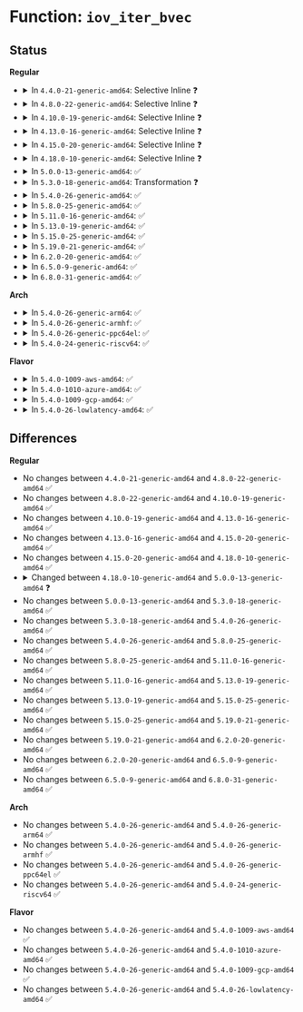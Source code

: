 # Function: <code>iov_iter_bvec</code>

## Status
<b>Regular</b>
<ul>
<li>
<details>
<summary>In <code>4.4.0-21-generic-amd64</code>: Selective Inline ❓</summary>

```c
void iov_iter_bvec(struct iov_iter * i, int direction, const struct bio_vec * bvec, long unsigned int nr_segs, size_t count)
```

```json
{
  "name": "iov_iter_bvec",
  "collision_type": "Unique Global",
  "inline_type": "Selective",
  "funcs": [
    {
      "addr": 18446744071583021120,
      "name": "iov_iter_bvec",
      "external": true,
      "loc": "lib/iov_iter.c:542",
      "file": "lib/iov_iter.c",
      "inline": "not declared, inlined",
      "caller_inline": [],
      "caller_func": [
        "mm/page_io.c:__swap_writepage",
        "fs/splice.c:iter_file_splice_write",
        "drivers/block/loop.c:lo_write_bvec",
        "drivers/block/loop.c:loop_queue_work",
        "drivers/block/loop.c:loop_queue_work",
        "drivers/block/loop.c:loop_queue_work",
        "drivers/block/loop.c:loop_queue_work"
      ]
    }
  ],
  "symbols": [
    {
      "addr": 18446744071583021120,
      "name": "iov_iter_bvec",
      "section": ".text",
      "bind": "STB_GLOBAL",
      "size": 36
    }
  ]
}
```
</details>
</li>
<li>
<details>
<summary>In <code>4.8.0-22-generic-amd64</code>: Selective Inline ❓</summary>

```c
void iov_iter_bvec(struct iov_iter * i, int direction, const struct bio_vec * bvec, long unsigned int nr_segs, size_t count)
```

```json
{
  "name": "iov_iter_bvec",
  "collision_type": "Unique Global",
  "inline_type": "Selective",
  "funcs": [
    {
      "addr": 18446744071583312880,
      "name": "iov_iter_bvec",
      "external": true,
      "loc": "lib/iov_iter.c:491",
      "file": "lib/iov_iter.c",
      "inline": "not declared, inlined",
      "caller_inline": [],
      "caller_func": [
        "mm/page_io.c:__swap_writepage",
        "fs/splice.c:iter_file_splice_write",
        "drivers/block/loop.c:loop_queue_work",
        "drivers/block/loop.c:loop_queue_work",
        "drivers/block/loop.c:lo_rw_aio",
        "drivers/block/loop.c:lo_write_bvec"
      ]
    }
  ],
  "symbols": [
    {
      "addr": 18446744071583312880,
      "name": "iov_iter_bvec",
      "section": ".text",
      "bind": "STB_GLOBAL",
      "size": 36
    }
  ]
}
```
</details>
</li>
<li>
<details>
<summary>In <code>4.10.0-19-generic-amd64</code>: Selective Inline ❓</summary>

```c
void iov_iter_bvec(struct iov_iter * i, int direction, const struct bio_vec * bvec, long unsigned int nr_segs, size_t count)
```

```json
{
  "name": "iov_iter_bvec",
  "collision_type": "Unique Global",
  "inline_type": "Selective",
  "funcs": [
    {
      "addr": 18446744071583432192,
      "name": "iov_iter_bvec",
      "external": true,
      "loc": "lib/iov_iter.c:818",
      "file": "lib/iov_iter.c",
      "inline": "not declared, inlined",
      "caller_inline": [],
      "caller_func": [
        "mm/page_io.c:__swap_writepage",
        "fs/splice.c:iter_file_splice_write",
        "drivers/block/loop.c:loop_queue_work",
        "drivers/block/loop.c:loop_queue_work",
        "drivers/block/loop.c:lo_rw_aio",
        "drivers/block/loop.c:lo_write_bvec"
      ]
    }
  ],
  "symbols": [
    {
      "addr": 18446744071583432192,
      "name": "iov_iter_bvec",
      "section": ".text",
      "bind": "STB_GLOBAL",
      "size": 36
    }
  ]
}
```
</details>
</li>
<li>
<details>
<summary>In <code>4.13.0-16-generic-amd64</code>: Selective Inline ❓</summary>

```c
void iov_iter_bvec(struct iov_iter * i, int direction, const struct bio_vec * bvec, long unsigned int nr_segs, size_t count)
```

```json
{
  "name": "iov_iter_bvec",
  "collision_type": "Unique Global",
  "inline_type": "Selective",
  "funcs": [
    {
      "addr": 18446744071583452912,
      "name": "iov_iter_bvec",
      "external": true,
      "loc": "lib/iov_iter.c:944",
      "file": "lib/iov_iter.c",
      "inline": "not declared, inlined",
      "caller_inline": [],
      "caller_func": [
        "mm/page_io.c:__swap_writepage",
        "fs/splice.c:iter_file_splice_write",
        "drivers/block/loop.c:loop_queue_work",
        "drivers/block/loop.c:loop_queue_work",
        "drivers/block/loop.c:lo_rw_aio",
        "drivers/block/loop.c:lo_write_bvec"
      ]
    }
  ],
  "symbols": [
    {
      "addr": 18446744071583452912,
      "name": "iov_iter_bvec",
      "section": ".text",
      "bind": "STB_GLOBAL",
      "size": 36
    }
  ]
}
```
</details>
</li>
<li>
<details>
<summary>In <code>4.15.0-20-generic-amd64</code>: Selective Inline ❓</summary>

```c
void iov_iter_bvec(struct iov_iter * i, int direction, const struct bio_vec * bvec, long unsigned int nr_segs, size_t count)
```

```json
{
  "name": "iov_iter_bvec",
  "collision_type": "Unique Global",
  "inline_type": "Selective",
  "funcs": [
    {
      "addr": 18446744071583633008,
      "name": "iov_iter_bvec",
      "external": true,
      "loc": "lib/iov_iter.c:946",
      "file": "lib/iov_iter.c",
      "inline": "not declared, inlined",
      "caller_inline": [],
      "caller_func": [
        "mm/page_io.c:__swap_writepage",
        "fs/splice.c:iter_file_splice_write",
        "drivers/block/loop.c:loop_queue_work",
        "drivers/block/loop.c:loop_queue_work",
        "drivers/block/loop.c:lo_rw_aio",
        "drivers/block/loop.c:lo_write_bvec"
      ]
    }
  ],
  "symbols": [
    {
      "addr": 18446744071583633008,
      "name": "iov_iter_bvec",
      "section": ".text",
      "bind": "STB_GLOBAL",
      "size": 35
    }
  ]
}
```
</details>
</li>
<li>
<details>
<summary>In <code>4.18.0-10-generic-amd64</code>: Selective Inline ❓</summary>

```c
void iov_iter_bvec(struct iov_iter * i, int direction, const struct bio_vec * bvec, long unsigned int nr_segs, size_t count)
```

```json
{
  "name": "iov_iter_bvec",
  "collision_type": "Unique Global",
  "inline_type": "Selective",
  "funcs": [
    {
      "addr": 18446744071583850688,
      "name": "iov_iter_bvec",
      "external": true,
      "loc": "lib/iov_iter.c:1076",
      "file": "lib/iov_iter.c",
      "inline": "not declared, inlined",
      "caller_inline": [],
      "caller_func": [
        "mm/page_io.c:__swap_writepage",
        "fs/splice.c:iter_file_splice_write",
        "drivers/block/loop.c:loop_queue_work",
        "drivers/block/loop.c:loop_queue_work",
        "drivers/block/loop.c:lo_rw_aio",
        "drivers/block/loop.c:lo_write_bvec"
      ]
    }
  ],
  "symbols": [
    {
      "addr": 18446744071583850688,
      "name": "iov_iter_bvec",
      "section": ".text",
      "bind": "STB_GLOBAL",
      "size": 35
    }
  ]
}
```
</details>
</li>
<li>
<details>
<summary>In <code>5.0.0-13-generic-amd64</code>: ✅</summary>

```c
void iov_iter_bvec(struct iov_iter * i, unsigned int direction, const struct bio_vec * bvec, long unsigned int nr_segs, size_t count)
```

```json
{
  "name": "iov_iter_bvec",
  "collision_type": "Unique Global",
  "inline_type": "No",
  "funcs": [
    {
      "addr": 18446744071583932128,
      "name": "iov_iter_bvec",
      "external": true,
      "loc": "lib/iov_iter.c:1130",
      "file": "lib/iov_iter.c",
      "inline": "seen, unknown",
      "caller_inline": [],
      "caller_func": [
        "mm/page_io.c:__swap_writepage",
        "fs/splice.c:iter_file_splice_write",
        "drivers/block/loop.c:loop_queue_work",
        "drivers/block/loop.c:loop_queue_work",
        "drivers/block/loop.c:lo_rw_aio",
        "drivers/block/loop.c:lo_write_bvec"
      ]
    }
  ],
  "symbols": [
    {
      "addr": 18446744071583932128,
      "name": "iov_iter_bvec",
      "section": ".text",
      "bind": "STB_GLOBAL",
      "size": 46
    }
  ]
}
```
</details>
</li>
<li>
<details>
<summary>In <code>5.3.0-18-generic-amd64</code>: Transformation ❓</summary>

```c
void iov_iter_bvec(struct iov_iter * i, unsigned int direction, const struct bio_vec * bvec, long unsigned int nr_segs, size_t count)
```

```json
{
  "name": "iov_iter_bvec",
  "collision_type": "Unique Global",
  "inline_type": "No",
  "funcs": [
    {
      "addr": 0,
      "name": "iov_iter_bvec",
      "external": true,
      "loc": "lib/iov_iter.c:1144",
      "file": "lib/iov_iter.c",
      "inline": "seen, unknown",
      "caller_inline": [],
      "caller_func": [
        "mm/page_io.c:__swap_writepage",
        "fs/splice.c:iter_file_splice_write",
        "drivers/block/loop.c:loop_queue_work",
        "drivers/block/loop.c:loop_queue_work",
        "drivers/block/loop.c:lo_rw_aio",
        "drivers/block/loop.c:lo_write_bvec"
      ]
    }
  ],
  "symbols": [
    {
      "addr": 18446744071584132265,
      "name": "iov_iter_bvec.cold",
      "section": ".text",
      "bind": "STB_LOCAL",
      "size": 49
    },
    {
      "addr": 18446744071584110432,
      "name": "iov_iter_bvec",
      "section": ".text",
      "bind": "STB_GLOBAL",
      "size": 59
    }
  ]
}
```
</details>
</li>
<li>
<details>
<summary>In <code>5.4.0-26-generic-amd64</code>: ✅</summary>

```c
void iov_iter_bvec(struct iov_iter * i, unsigned int direction, const struct bio_vec * bvec, long unsigned int nr_segs, size_t count)
```

```json
{
  "name": "iov_iter_bvec",
  "collision_type": "Unique Global",
  "inline_type": "No",
  "funcs": [
    {
      "addr": 18446744071584233120,
      "name": "iov_iter_bvec",
      "external": true,
      "loc": "lib/iov_iter.c:1144",
      "file": "lib/iov_iter.c",
      "inline": "seen, unknown",
      "caller_inline": [],
      "caller_func": [
        "mm/page_io.c:__swap_writepage",
        "fs/splice.c:iter_file_splice_write",
        "drivers/block/loop.c:loop_queue_work",
        "drivers/block/loop.c:loop_queue_work",
        "drivers/block/loop.c:lo_rw_aio",
        "drivers/block/loop.c:lo_write_bvec"
      ]
    }
  ],
  "symbols": [
    {
      "addr": 18446744071584233120,
      "name": "iov_iter_bvec",
      "section": ".text",
      "bind": "STB_GLOBAL",
      "size": 41
    }
  ]
}
```
</details>
</li>
<li>
<details>
<summary>In <code>5.8.0-25-generic-amd64</code>: ✅</summary>

```c
void iov_iter_bvec(struct iov_iter * i, unsigned int direction, const struct bio_vec * bvec, long unsigned int nr_segs, size_t count)
```

```json
{
  "name": "iov_iter_bvec",
  "collision_type": "Unique Global",
  "inline_type": "No",
  "funcs": [
    {
      "addr": 18446744071584640160,
      "name": "iov_iter_bvec",
      "external": true,
      "loc": "lib/iov_iter.c:1178",
      "file": "lib/iov_iter.c",
      "inline": "seen, unknown",
      "caller_inline": [],
      "caller_func": [
        "mm/page_io.c:__swap_writepage",
        "fs/splice.c:iter_file_splice_write",
        "fs/io_uring.c:io_import_fixed",
        "drivers/block/loop.c:lo_read_transfer",
        "drivers/block/loop.c:lo_read_simple",
        "drivers/block/loop.c:lo_write_bvec"
      ]
    }
  ],
  "symbols": [
    {
      "addr": 18446744071584640160,
      "name": "iov_iter_bvec",
      "section": ".text",
      "bind": "STB_GLOBAL",
      "size": 41
    }
  ]
}
```
</details>
</li>
<li>
<details>
<summary>In <code>5.11.0-16-generic-amd64</code>: ✅</summary>

```c
void iov_iter_bvec(struct iov_iter * i, unsigned int direction, const struct bio_vec * bvec, long unsigned int nr_segs, size_t count)
```

```json
{
  "name": "iov_iter_bvec",
  "collision_type": "Unique Global",
  "inline_type": "No",
  "funcs": [
    {
      "addr": 18446744071584759664,
      "name": "iov_iter_bvec",
      "external": true,
      "loc": "lib/iov_iter.c:1185",
      "file": "lib/iov_iter.c",
      "inline": "seen, unknown",
      "caller_inline": [],
      "caller_func": [
        "mm/page_io.c:__swap_writepage",
        "fs/splice.c:iter_file_splice_write",
        "fs/io_uring.c:io_import_fixed",
        "drivers/block/loop.c:lo_read_transfer",
        "drivers/block/loop.c:lo_read_simple",
        "drivers/block/loop.c:lo_write_bvec"
      ]
    }
  ],
  "symbols": [
    {
      "addr": 18446744071584759664,
      "name": "iov_iter_bvec",
      "section": ".text",
      "bind": "STB_GLOBAL",
      "size": 41
    }
  ]
}
```
</details>
</li>
<li>
<details>
<summary>In <code>5.13.0-19-generic-amd64</code>: ✅</summary>

```c
void iov_iter_bvec(struct iov_iter * i, unsigned int direction, const struct bio_vec * bvec, long unsigned int nr_segs, size_t count)
```

```json
{
  "name": "iov_iter_bvec",
  "collision_type": "Unique Global",
  "inline_type": "No",
  "funcs": [
    {
      "addr": 18446744071584788096,
      "name": "iov_iter_bvec",
      "external": true,
      "loc": "lib/iov_iter.c:1287",
      "file": "lib/iov_iter.c",
      "inline": "seen, unknown",
      "caller_inline": [],
      "caller_func": [
        "mm/page_io.c:__swap_writepage",
        "fs/splice.c:iter_file_splice_write",
        "fs/io_uring.c:io_import_iovec",
        "drivers/block/loop.c:do_req_filebacked",
        "drivers/block/loop.c:lo_read_transfer",
        "drivers/block/loop.c:lo_write_bvec"
      ]
    }
  ],
  "symbols": [
    {
      "addr": 18446744071584788096,
      "name": "iov_iter_bvec",
      "section": ".text",
      "bind": "STB_GLOBAL",
      "size": 44
    }
  ]
}
```
</details>
</li>
<li>
<details>
<summary>In <code>5.15.0-25-generic-amd64</code>: ✅</summary>

```c
void iov_iter_bvec(struct iov_iter * i, unsigned int direction, const struct bio_vec * bvec, long unsigned int nr_segs, size_t count)
```

```json
{
  "name": "iov_iter_bvec",
  "collision_type": "Unique Global",
  "inline_type": "No",
  "funcs": [
    {
      "addr": 18446744071585218912,
      "name": "iov_iter_bvec",
      "external": true,
      "loc": "lib/iov_iter.c:1143",
      "file": "lib/iov_iter.c",
      "inline": "seen, unknown",
      "caller_inline": [],
      "caller_func": [
        "mm/page_io.c:__swap_writepage",
        "fs/splice.c:iter_file_splice_write",
        "fs/io_uring.c:io_import_iovec",
        "drivers/block/loop.c:do_req_filebacked",
        "drivers/block/loop.c:lo_read_transfer",
        "drivers/block/loop.c:lo_write_bvec"
      ]
    }
  ],
  "symbols": [
    {
      "addr": 18446744071585218912,
      "name": "iov_iter_bvec",
      "section": ".text",
      "bind": "STB_GLOBAL",
      "size": 42
    }
  ]
}
```
</details>
</li>
<li>
<details>
<summary>In <code>5.19.0-21-generic-amd64</code>: ✅</summary>

```c
void iov_iter_bvec(struct iov_iter * i, unsigned int direction, const struct bio_vec * bvec, long unsigned int nr_segs, size_t count)
```

```json
{
  "name": "iov_iter_bvec",
  "collision_type": "Unique Global",
  "inline_type": "No",
  "funcs": [
    {
      "addr": 18446744071586056848,
      "name": "iov_iter_bvec",
      "external": true,
      "loc": "lib/iov_iter.c:1195",
      "file": "lib/iov_iter.c",
      "inline": "seen, unknown",
      "caller_inline": [],
      "caller_func": [
        "mm/page_io.c:__swap_read_unplug",
        "mm/page_io.c:swap_write_unplug",
        "fs/splice.c:iter_file_splice_write",
        "io_uring/io_uring.c:__io_import_iovec",
        "drivers/block/loop.c:lo_read_simple"
      ]
    }
  ],
  "symbols": [
    {
      "addr": 18446744071586056848,
      "name": "iov_iter_bvec",
      "section": ".text",
      "bind": "STB_GLOBAL",
      "size": 61
    }
  ]
}
```
</details>
</li>
<li>
<details>
<summary>In <code>6.2.0-20-generic-amd64</code>: ✅</summary>

```c
void iov_iter_bvec(struct iov_iter * i, unsigned int direction, const struct bio_vec * bvec, long unsigned int nr_segs, size_t count)
```

```json
{
  "name": "iov_iter_bvec",
  "collision_type": "Unique Global",
  "inline_type": "No",
  "funcs": [
    {
      "addr": 18446744071587040752,
      "name": "iov_iter_bvec",
      "external": true,
      "loc": "lib/iov_iter.c:1013",
      "file": "lib/iov_iter.c",
      "inline": "seen, unknown",
      "caller_inline": [],
      "caller_func": [
        "mm/page_io.c:__swap_read_unplug",
        "mm/page_io.c:swap_write_unplug",
        "fs/splice.c:iter_file_splice_write",
        "fs/coredump.c:dump_user_range",
        "io_uring/rsrc.c:io_import_fixed",
        "drivers/block/loop.c:lo_read_simple"
      ]
    }
  ],
  "symbols": [
    {
      "addr": 18446744071587040752,
      "name": "iov_iter_bvec",
      "section": ".text",
      "bind": "STB_GLOBAL",
      "size": 61
    }
  ]
}
```
</details>
</li>
<li>
<details>
<summary>In <code>6.5.0-9-generic-amd64</code>: ✅</summary>

```c
void iov_iter_bvec(struct iov_iter * i, unsigned int direction, const struct bio_vec * bvec, long unsigned int nr_segs, size_t count)
```

```json
{
  "name": "iov_iter_bvec",
  "collision_type": "Unique Global",
  "inline_type": "No",
  "funcs": [
    {
      "addr": 18446744071587298240,
      "name": "iov_iter_bvec",
      "external": true,
      "loc": "lib/iov_iter.c:726",
      "file": "lib/iov_iter.c",
      "inline": "seen, unknown",
      "caller_inline": [],
      "caller_func": [
        "mm/page_io.c:__swap_read_unplug",
        "mm/page_io.c:swap_write_unplug",
        "fs/splice.c:splice_to_socket",
        "fs/splice.c:iter_file_splice_write",
        "fs/splice.c:copy_splice_read",
        "fs/coredump.c:dump_user_range",
        "io_uring/rsrc.c:io_import_fixed",
        "drivers/block/loop.c:lo_read_simple",
        "net/core/skbuff.c:__skb_send_sock",
        "net/ipv4/tcp_bpf.c:tcp_bpf_push",
        "net/xfrm/espintcp.c:espintcp_sendskmsg_locked"
      ]
    }
  ],
  "symbols": [
    {
      "addr": 18446744071587298240,
      "name": "iov_iter_bvec",
      "section": ".text",
      "bind": "STB_GLOBAL",
      "size": 61
    }
  ]
}
```
</details>
</li>
<li>
<details>
<summary>In <code>6.8.0-31-generic-amd64</code>: ✅</summary>

```c
void iov_iter_bvec(struct iov_iter * i, unsigned int direction, const struct bio_vec * bvec, long unsigned int nr_segs, size_t count)
```

```json
{
  "name": "iov_iter_bvec",
  "collision_type": "Unique Global",
  "inline_type": "No",
  "funcs": [
    {
      "addr": 18446744071587584048,
      "name": "iov_iter_bvec",
      "external": true,
      "loc": "lib/iov_iter.c:626",
      "file": "lib/iov_iter.c",
      "inline": "seen, unknown",
      "caller_inline": [],
      "caller_func": [
        "mm/page_io.c:__swap_read_unplug",
        "mm/page_io.c:swap_write_unplug",
        "fs/splice.c:splice_to_socket",
        "fs/splice.c:iter_file_splice_write",
        "fs/splice.c:copy_splice_read",
        "fs/coredump.c:dump_user_range",
        "block/bio-integrity.c:bio_integrity_copy_user",
        "block/bio-integrity.c:bio_integrity_free",
        "io_uring/rsrc.c:io_import_fixed",
        "drivers/block/loop.c:lo_read_simple",
        "net/core/skbuff.c:__skb_send_sock",
        "net/ipv4/tcp_bpf.c:tcp_bpf_push",
        "net/xfrm/espintcp.c:espintcp_sendskmsg_locked"
      ]
    }
  ],
  "symbols": [
    {
      "addr": 18446744071587584048,
      "name": "iov_iter_bvec",
      "section": ".text",
      "bind": "STB_GLOBAL",
      "size": 61
    }
  ]
}
```
</details>
</li>
</ul>
<b>Arch</b>
<ul>
<li>
<details>
<summary>In <code>5.4.0-26-generic-arm64</code>: ✅</summary>

```c
void iov_iter_bvec(struct iov_iter * i, unsigned int direction, const struct bio_vec * bvec, long unsigned int nr_segs, size_t count)
```

```json
{
  "name": "iov_iter_bvec",
  "collision_type": "Unique Global",
  "inline_type": "No",
  "funcs": [
    {
      "addr": 18446603336496108792,
      "name": "iov_iter_bvec",
      "external": true,
      "loc": "lib/iov_iter.c:1144",
      "file": "lib/iov_iter.c",
      "inline": "seen, unknown",
      "caller_inline": [],
      "caller_func": [
        "mm/page_io.c:__swap_writepage",
        "fs/splice.c:iter_file_splice_write",
        "drivers/block/loop.c:loop_queue_work",
        "drivers/block/loop.c:loop_queue_work",
        "drivers/block/loop.c:lo_write_bvec"
      ]
    }
  ],
  "symbols": [
    {
      "addr": 18446603336496108792,
      "name": "iov_iter_bvec",
      "section": ".text",
      "bind": "STB_GLOBAL",
      "size": 60
    }
  ]
}
```
</details>
</li>
<li>
<details>
<summary>In <code>5.4.0-26-generic-armhf</code>: ✅</summary>

```c
void iov_iter_bvec(struct iov_iter * i, unsigned int direction, const struct bio_vec * bvec, long unsigned int nr_segs, size_t count)
```

```json
{
  "name": "iov_iter_bvec",
  "collision_type": "Unique Global",
  "inline_type": "No",
  "funcs": [
    {
      "addr": 3229434092,
      "name": "iov_iter_bvec",
      "external": true,
      "loc": "lib/iov_iter.c:1144",
      "file": "lib/iov_iter.c",
      "inline": "seen, unknown",
      "caller_inline": [],
      "caller_func": [
        "mm/page_io.c:__swap_writepage",
        "fs/splice.c:iter_file_splice_write",
        "fs/io_uring.c:io_import_iovec",
        "drivers/block/loop.c:loop_queue_work",
        "drivers/block/loop.c:loop_queue_work",
        "drivers/block/loop.c:lo_rw_aio",
        "drivers/block/loop.c:lo_write_bvec"
      ]
    }
  ],
  "symbols": [
    {
      "addr": 3229434092,
      "name": "iov_iter_bvec",
      "section": ".text",
      "bind": "STB_GLOBAL",
      "size": 100
    }
  ]
}
```
</details>
</li>
<li>
<details>
<summary>In <code>5.4.0-26-generic-ppc64el</code>: ✅</summary>

```c
void iov_iter_bvec(struct iov_iter * i, unsigned int direction, const struct bio_vec * bvec, long unsigned int nr_segs, size_t count)
```

```json
{
  "name": "iov_iter_bvec",
  "collision_type": "Unique Global",
  "inline_type": "No",
  "funcs": [
    {
      "addr": 13835058055290357440,
      "name": "iov_iter_bvec",
      "external": true,
      "loc": "lib/iov_iter.c:1144",
      "file": "lib/iov_iter.c",
      "inline": "seen, unknown",
      "caller_inline": [],
      "caller_func": [
        "mm/page_io.c:__swap_writepage",
        "fs/splice.c:iter_file_splice_write",
        "drivers/block/loop.c:loop_queue_work",
        "drivers/block/loop.c:loop_queue_work",
        "drivers/block/loop.c:lo_rw_aio",
        "drivers/block/loop.c:lo_write_bvec"
      ]
    }
  ],
  "symbols": [
    {
      "addr": 13835058055290357440,
      "name": "iov_iter_bvec",
      "section": ".text",
      "bind": "STB_GLOBAL",
      "size": 56
    }
  ]
}
```
</details>
</li>
<li>
<details>
<summary>In <code>5.4.0-24-generic-riscv64</code>: ✅</summary>

```c
void iov_iter_bvec(struct iov_iter * i, unsigned int direction, const struct bio_vec * bvec, long unsigned int nr_segs, size_t count)
```

```json
{
  "name": "iov_iter_bvec",
  "collision_type": "Unique Global",
  "inline_type": "No",
  "funcs": [
    {
      "addr": 18446743936275174224,
      "name": "iov_iter_bvec",
      "external": true,
      "loc": "lib/iov_iter.c:1144",
      "file": "lib/iov_iter.c",
      "inline": "seen, unknown",
      "caller_inline": [],
      "caller_func": [
        "mm/page_io.c:__swap_writepage",
        "fs/splice.c:iter_file_splice_write",
        "drivers/block/loop.c:loop_queue_work",
        "drivers/block/loop.c:loop_queue_work",
        "drivers/block/loop.c:lo_rw_aio",
        "drivers/block/loop.c:lo_write_bvec"
      ]
    }
  ],
  "symbols": [
    {
      "addr": 18446743936275174224,
      "name": "iov_iter_bvec",
      "section": ".text",
      "bind": "STB_GLOBAL",
      "size": 40
    }
  ]
}
```
</details>
</li>
</ul>
<b>Flavor</b>
<ul>
<li>
<details>
<summary>In <code>5.4.0-1009-aws-amd64</code>: ✅</summary>

```c
void iov_iter_bvec(struct iov_iter * i, unsigned int direction, const struct bio_vec * bvec, long unsigned int nr_segs, size_t count)
```

```json
{
  "name": "iov_iter_bvec",
  "collision_type": "Unique Global",
  "inline_type": "No",
  "funcs": [
    {
      "addr": 18446744071584201856,
      "name": "iov_iter_bvec",
      "external": true,
      "loc": "lib/iov_iter.c:1144",
      "file": "lib/iov_iter.c",
      "inline": "seen, unknown",
      "caller_inline": [],
      "caller_func": [
        "mm/page_io.c:__swap_writepage",
        "fs/splice.c:iter_file_splice_write",
        "drivers/block/loop.c:loop_queue_work",
        "drivers/block/loop.c:loop_queue_work",
        "drivers/block/loop.c:lo_rw_aio",
        "drivers/block/loop.c:lo_write_bvec"
      ]
    }
  ],
  "symbols": [
    {
      "addr": 18446744071584201856,
      "name": "iov_iter_bvec",
      "section": ".text",
      "bind": "STB_GLOBAL",
      "size": 41
    }
  ]
}
```
</details>
</li>
<li>
<details>
<summary>In <code>5.4.0-1010-azure-amd64</code>: ✅</summary>

```c
void iov_iter_bvec(struct iov_iter * i, unsigned int direction, const struct bio_vec * bvec, long unsigned int nr_segs, size_t count)
```

```json
{
  "name": "iov_iter_bvec",
  "collision_type": "Unique Global",
  "inline_type": "No",
  "funcs": [
    {
      "addr": 18446744071584137072,
      "name": "iov_iter_bvec",
      "external": true,
      "loc": "lib/iov_iter.c:1144",
      "file": "lib/iov_iter.c",
      "inline": "seen, unknown",
      "caller_inline": [],
      "caller_func": [
        "mm/page_io.c:__swap_writepage",
        "fs/splice.c:iter_file_splice_write",
        "drivers/block/loop.c:loop_queue_work",
        "drivers/block/loop.c:loop_queue_work",
        "drivers/block/loop.c:lo_rw_aio",
        "drivers/block/loop.c:lo_write_bvec"
      ]
    }
  ],
  "symbols": [
    {
      "addr": 18446744071584137072,
      "name": "iov_iter_bvec",
      "section": ".text",
      "bind": "STB_GLOBAL",
      "size": 41
    }
  ]
}
```
</details>
</li>
<li>
<details>
<summary>In <code>5.4.0-1009-gcp-amd64</code>: ✅</summary>

```c
void iov_iter_bvec(struct iov_iter * i, unsigned int direction, const struct bio_vec * bvec, long unsigned int nr_segs, size_t count)
```

```json
{
  "name": "iov_iter_bvec",
  "collision_type": "Unique Global",
  "inline_type": "No",
  "funcs": [
    {
      "addr": 18446744071584185616,
      "name": "iov_iter_bvec",
      "external": true,
      "loc": "lib/iov_iter.c:1144",
      "file": "lib/iov_iter.c",
      "inline": "seen, unknown",
      "caller_inline": [],
      "caller_func": [
        "mm/page_io.c:__swap_writepage",
        "fs/splice.c:iter_file_splice_write",
        "drivers/block/loop.c:loop_queue_work",
        "drivers/block/loop.c:loop_queue_work",
        "drivers/block/loop.c:lo_rw_aio",
        "drivers/block/loop.c:lo_write_bvec"
      ]
    }
  ],
  "symbols": [
    {
      "addr": 18446744071584185616,
      "name": "iov_iter_bvec",
      "section": ".text",
      "bind": "STB_GLOBAL",
      "size": 41
    }
  ]
}
```
</details>
</li>
<li>
<details>
<summary>In <code>5.4.0-26-lowlatency-amd64</code>: ✅</summary>

```c
void iov_iter_bvec(struct iov_iter * i, unsigned int direction, const struct bio_vec * bvec, long unsigned int nr_segs, size_t count)
```

```json
{
  "name": "iov_iter_bvec",
  "collision_type": "Unique Global",
  "inline_type": "No",
  "funcs": [
    {
      "addr": 18446744071584289968,
      "name": "iov_iter_bvec",
      "external": true,
      "loc": "lib/iov_iter.c:1144",
      "file": "lib/iov_iter.c",
      "inline": "seen, unknown",
      "caller_inline": [],
      "caller_func": [
        "mm/page_io.c:__swap_writepage",
        "fs/splice.c:iter_file_splice_write",
        "drivers/block/loop.c:loop_queue_work",
        "drivers/block/loop.c:loop_queue_work",
        "drivers/block/loop.c:lo_rw_aio",
        "drivers/block/loop.c:lo_write_bvec"
      ]
    }
  ],
  "symbols": [
    {
      "addr": 18446744071584289968,
      "name": "iov_iter_bvec",
      "section": ".text",
      "bind": "STB_GLOBAL",
      "size": 41
    }
  ]
}
```
</details>
</li>
</ul>

## Differences
<b>Regular</b>
<ul>
<li>
No changes between <code>4.4.0-21-generic-amd64</code> and <code>4.8.0-22-generic-amd64</code> ✅
</li>
<li>
No changes between <code>4.8.0-22-generic-amd64</code> and <code>4.10.0-19-generic-amd64</code> ✅
</li>
<li>
No changes between <code>4.10.0-19-generic-amd64</code> and <code>4.13.0-16-generic-amd64</code> ✅
</li>
<li>
No changes between <code>4.13.0-16-generic-amd64</code> and <code>4.15.0-20-generic-amd64</code> ✅
</li>
<li>
No changes between <code>4.15.0-20-generic-amd64</code> and <code>4.18.0-10-generic-amd64</code> ✅
</li>
<li>
<details>
<summary>Changed between <code>4.18.0-10-generic-amd64</code> and <code>5.0.0-13-generic-amd64</code> ❓</summary>
<ul>
<li>
<b>Param type changed. </b>
<code>int direction</code> ➡️ <code>unsigned int direction</code>
</li>
</ul>
</details>
</li>
<li>
No changes between <code>5.0.0-13-generic-amd64</code> and <code>5.3.0-18-generic-amd64</code> ✅
</li>
<li>
No changes between <code>5.3.0-18-generic-amd64</code> and <code>5.4.0-26-generic-amd64</code> ✅
</li>
<li>
No changes between <code>5.4.0-26-generic-amd64</code> and <code>5.8.0-25-generic-amd64</code> ✅
</li>
<li>
No changes between <code>5.8.0-25-generic-amd64</code> and <code>5.11.0-16-generic-amd64</code> ✅
</li>
<li>
No changes between <code>5.11.0-16-generic-amd64</code> and <code>5.13.0-19-generic-amd64</code> ✅
</li>
<li>
No changes between <code>5.13.0-19-generic-amd64</code> and <code>5.15.0-25-generic-amd64</code> ✅
</li>
<li>
No changes between <code>5.15.0-25-generic-amd64</code> and <code>5.19.0-21-generic-amd64</code> ✅
</li>
<li>
No changes between <code>5.19.0-21-generic-amd64</code> and <code>6.2.0-20-generic-amd64</code> ✅
</li>
<li>
No changes between <code>6.2.0-20-generic-amd64</code> and <code>6.5.0-9-generic-amd64</code> ✅
</li>
<li>
No changes between <code>6.5.0-9-generic-amd64</code> and <code>6.8.0-31-generic-amd64</code> ✅
</li>
</ul>
<b>Arch</b>
<ul>
<li>
No changes between <code>5.4.0-26-generic-amd64</code> and <code>5.4.0-26-generic-arm64</code> ✅
</li>
<li>
No changes between <code>5.4.0-26-generic-amd64</code> and <code>5.4.0-26-generic-armhf</code> ✅
</li>
<li>
No changes between <code>5.4.0-26-generic-amd64</code> and <code>5.4.0-26-generic-ppc64el</code> ✅
</li>
<li>
No changes between <code>5.4.0-26-generic-amd64</code> and <code>5.4.0-24-generic-riscv64</code> ✅
</li>
</ul>
<b>Flavor</b>
<ul>
<li>
No changes between <code>5.4.0-26-generic-amd64</code> and <code>5.4.0-1009-aws-amd64</code> ✅
</li>
<li>
No changes between <code>5.4.0-26-generic-amd64</code> and <code>5.4.0-1010-azure-amd64</code> ✅
</li>
<li>
No changes between <code>5.4.0-26-generic-amd64</code> and <code>5.4.0-1009-gcp-amd64</code> ✅
</li>
<li>
No changes between <code>5.4.0-26-generic-amd64</code> and <code>5.4.0-26-lowlatency-amd64</code> ✅
</li>
</ul>
